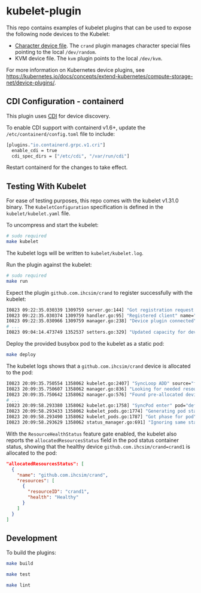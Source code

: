 # kubelet-plugin

This repo contains examples of kubelet plugins that can be used to expose the
following node devices to the Kubelet:

* [Character device file](https://man7.org/linux/man-pages/man2/mknod.2.html).
The `crand` plugin manages character special files pointing to the local
`/dev/random`.
* KVM device file. The `kvm` plugin points to the local `/dev/kvm`.

For more information on Kubernetes device plugins, see
https://kubernetes.io/docs/concepts/extend-kubernetes/compute-storage-net/device-plugins/.

## CDI Configuration - containerd

This plugin uses [CDI](https://github.com/cncf-tags/container-device-interface/)
for device discovery.

To enable CDI support with containerd v1.6+, update the 
`/etc/containerd/config.toml` file to include:

```sh
[plugins."io.containerd.grpc.v1.cri"]
  enable_cdi = true
  cdi_spec_dirs = ["/etc/cdi", "/var/run/cdi"]
```

Restart containerd for the changes to take effect.

## Testing With Kubelet

For ease of testing purposes, this repo comes with the kubelet v1.31.0 binary. 
The `KubeletConfiguration` specification is defined in the `kubelet/kubelet.yaml`
file.

To uncompress and start the kubelet:

```sh
# sudo required
make kubelet
```

The kubelet logs will be written to `kubelet/kubelet.log`.

Run the plugin against the kubelet:

```sh
# sudo required
make run
```

Expect the plugin `github.com.ihcsim/crand` to register successfully with the kubelet:
```sh
I0823 09:22:35.030339 1309759 server.go:144] "Got registration request from device plugin with resource" resourceName="github.com.ihcsim/crand"
I0823 09:22:35.030374 1309759 handler.go:95] "Registered client" name="github.com.ihcsim/crand"
I0823 09:22:35.030966 1309759 manager.go:238] "Device plugin connected" resourceName="github.com.ihcsim/crand"
# ...
I0823 09:04:14.473749 1352537 setters.go:329] "Updated capacity for device plugin" plugin="github.com.ihcsim/crand" capacity=3
```

Deploy the provided busybox pod to the kubelet as a static pod:

```sh
make deploy
```

The kubelet logs shows that a `github.com.ihcsim/crand` device is allocated to the pod:

```sh
I0823 20:09:35.750554 1358062 kubelet.go:2407] "SyncLoop ADD" source="file" pods=["default/busybox-crand-localhost"]
I0823 20:09:35.750607 1358062 manager.go:836] "Looking for needed resources" needed=1 resourceName="github.com.ihcsim/crand"
I0823 20:09:35.750642 1358062 manager.go:576] "Found pre-allocated devices for resource on pod" resourceName="github.com.ihcsim/crand" containerName="busybox" podUID="a9dc80a0d8f74cefb3be144bbfc1b898" devices=["pfl   2117 ex1"]
# ...
I0823 20:09:58.293380 1358062 kubelet.go:1758] "SyncPod enter" pod="default/busybox-crand-localhost" podUID="a9dc80a0d8f74cefb3be144bbfc1b898"
I0823 20:09:58.293433 1358062 kubelet_pods.go:1774] "Generating pod status" podIsTerminal=false pod="default/busybox-crand-localhost"
I0823 20:09:58.293490 1358062 kubelet_pods.go:1787] "Got phase for pod" pod="default/busybox-crand-localhost" oldPhase="Running" phase="Running"
I0823 20:09:58.293629 1358062 status_manager.go:691] "Ignoring same status for pod" pod="default/busybox-crand-localhost" status={"phase":"Running","conditions":[{"type":"PodReadyToStartContainers","status":"True","lastProbeTime":null,"lastTransitionTime":"2024-08-24T03:09:35Z"},{"type":"Initialized","status":"True","lastProbeTime":null,"lastTransitionTime":"2024-08-24T03:09:35Z"},{"type":"Ready","status":"True","lastProbeTime":null,"lastTransitionTime":"2024-08-24T03:09:35Z"},{"type":"ContainersReady","status":"True","lastProbeTime":null,"lastTransitionTime":"2024-08-24T03:09:35Z"},{"type":"PodScheduled","status":"True","lastProbeTime":null,"lastTransitionTime":"2024-08-24T03:09:35Z"}],"podIP":"172.16.16.4","podIPs":[{"ip":"172.16.16.4"}],"startTime":"2024-08-24T03:09:35Z","containerStatuses":[{"name":"busybox","state":{"running":{"startedAt":"2024-08-24T02:11:58Z"}},"lastState":{},"ready":true,"restartCount":0,"image":"docker.io/library/busybox:latest","imageID":"docker.io/library/busybox@sha256:9ae97d36d26566ff84e8893c64a6dc4fe8ca6d1144bf5b87b2b85a32def253c7","containerID":"containerd://72ebbaf688f4454f47eec5991d36ec02fa82299e92ff6f849751c828f3c69ac0","started":true,"allocatedResourcesStatus":[{"name":"github.com.ihcsim/crand","resources":[{"resourceID":"crand1","health":"Healthy"}]}]}],"qosClass":"BestEffort"}
```

With the `ResourceHealthStatus` feature gate enabled, the kubelet also reports 
the `allocatedResourcesStatus` field in the pod status container status, 
showing that the healthy device `github.com.ihcsim/crand=crand1` is allocated to the pod:

```json
"allocatedResourcesStatus": [
  {
    "name": "github.com.ihcsim/crand",
    "resources": [
      {
        "resourceID": "crand1",
        "health": "Healthy"
      }
    ]
  }
]
```

## Development

To build the plugins:

```sh
make build

make test

make lint
```
